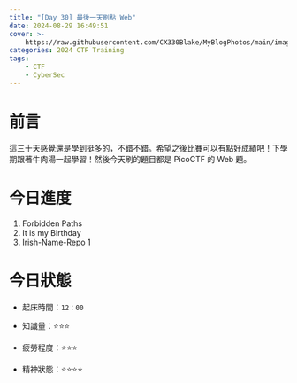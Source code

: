 ```yaml
---
title: "[Day 30] 最後一天刷點 Web"
date: 2024-08-29 16:49:51
cover: >-
    https://raw.githubusercontent.com/CX330Blake/MyBlogPhotos/main/image/hackerTraining.jpg
categories: 2024 CTF Training
tags:
    - CTF
    - CyberSec
---
```


# 前言

這三十天感覺還是學到挺多的，不錯不錯。希望之後比賽可以有點好成績吧！下學期跟著牛肉湯一起學習！然後今天刷的題目都是 PicoCTF 的 Web 題。

# 今日進度

1. Forbidden Paths
2. It is my Birthday
3. Irish-Name-Repo 1

# 今日狀態

-   起床時間：`12：00`

-   知識量：⭐⭐⭐

-   疲勞程度：⭐⭐⭐

-   精神狀態：⭐⭐⭐⭐
